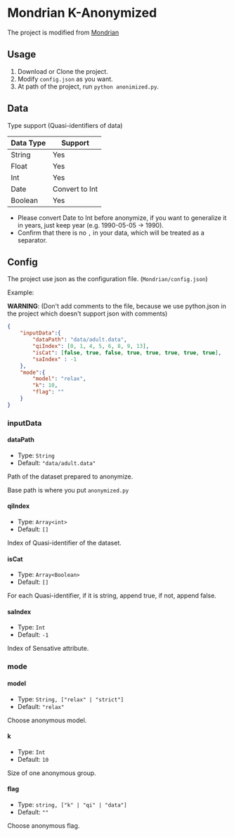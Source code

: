 Mondrian K-Anonymized
===========================
The project is modified from [Mondrian](https://github.com/qiyuangong/Mondrian)

## Usage

1. Download or Clone the project.
2. Modify `config.json` as you want.
3. At path of the project, run `python anonimized.py`.

## Data

Type support (Quasi-identifiers of data)

| Data Type | Support        |
| --------- | -------------- |
| String    | Yes            |
| Float     | Yes            |
| Int       | Yes            |
| Date      | Convert to Int |
| Boolean   | Yes            |

- Please convert Date to Int before anonymize, if you want to generalize it in years, just keep year (e.g. 1990-05-05 -> 1990).
- Confirm that there is no `,` in your data, which will be treated as a separator.

## Config

The project use json as the configuration file. (`Mondrian/config.json`)

Example:

**WARNING**: (Don't add comments to the file, because we use python.json in the project which doesn't support json with comments)

```json
{   
    "inputData":{
        "dataPath": "data/adult.data",
        "qiIndex": [0, 1, 4, 5, 6, 8, 9, 13],
        "isCat": [false, true, false, true, true, true, true, true],
        "saIndex" : -1
    },
    "mode":{
        "model": "relax",
        "k": 10,
        "flag": ""
    }
}
```

### inputData

#### dataPath

- Type: `String`
- Default: `"data/adult.data"`

Path of the dataset prepared to anonymize.

Base path is where you put `anonymized.py`

#### qiIndex

- Type: `Array<int>`
- Default: `[]`

Index of Quasi-identifier of the dataset.

#### isCat

- Type: `Array<Boolean>`
- Default: `[]`

For each Quasi-identifier, if it is string, append true, if not, append false.

#### saIndex

- Type: `Int`
- Default: `-1`

Index of Sensative attribute.

### mode

#### model

- Type: `String, ["relax" | "strict"] `
- Default: `"relax"`

Choose anonymous model.

#### k

- Type: `Int`
- Default: `10`

Size of one anonymous group.

#### flag

- Type: `string, ["k" | "qi" | "data"]`
- Default: `""`

Choose anonymous flag.

